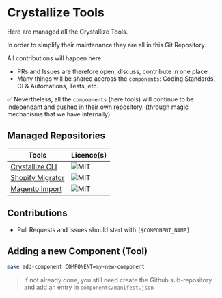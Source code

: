# Crystallize Tools

Here are managed all the Crystallize Tools.

In order to simplify their maintenance they are all in this Git Repository.

All contributions will happen here:

- PRs and Issues are therefore open, discuss, contribute in one place
- Many things will be shared accross the `components`: Coding Standards, CI & Automations, Tests, etc.

✅ Nevertheless, all the `compoenents` (here tools) will continue to be independant and pushed in their own repository. (through magic mechanisms that we have internally)

## Managed Repositories

| Tools                                                                          | Licence(s) |
| ------------------------------------------------------------------------------ | ---------- |
| [Crystallize CLI](https://github.com/CrystallizeAPI/cli)                       | ![MIT]     |
| [Shopify Migrator](https://github.com/CrystallizeAPI/shopify-migration-script) | ![MIT]     |
| [Magento Import](https://github.com/CrystallizeAPI/crystallize-magento-import) | ![MIT]     |

## Contributions

- Pull Requests and Issues should start with `[$COMPONENT_NAME]`

## Adding a new Component (Tool)

```bash
make add-component COMPONENT=my-new-component
```

> If not already done, you still need create the Github sub-repository and add an entry in `components/manifest.json`

[mit]: https://img.shields.io/badge/license-MIT-green?style=flat-square&labelColor=black
